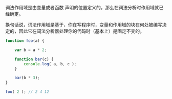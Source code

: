 词法作用域是由变量或者函数 声明的位置定义的，那么在词法分析时作用域就已经确定。

换句话说，词法作用域是基于，你在写程序时，变量和作用域的块在何处被编写决定的，因此它在词法分析器处理你的代码时（基本上）是固定不变的。

```javascript
function foo(a) {

	var b = a * 2;

	function bar(c) {
		console.log( a, b, c );
	}

	bar(b * 3);
}

foo( 2 ); // 2 4 12
```
